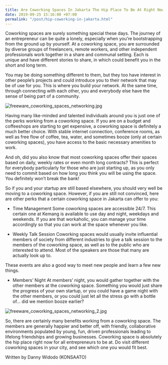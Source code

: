 ```yaml
---
title: Are Coworking Spaces In Jakarta The Hip Place To Be At Right Now?
date: 2019-09-25 15:16:00 +07:00
permalink: "/post/hip-coworking-in-jakarta.html"
---
```


Coworking spaces are surely something special these days. The journey of an entrepreneur can be quite a lonely, especially when you’re bootstrapping from the ground up by yourself. At a coworking space, you are surrounded by diverse groups of freelancers, remote workers, and other independent professionals work together in a share and communal setting. Each is unique and have different stories to share, in which could benefit you in the short and long term.

You may be doing something different to them, but they too have interest in other people’s projects and could introduce you to their network that may be of use for you. This is where you build your network. At the same time, through connecting with each other, you and everybody else have the sense of being part of a community.

![freeware_coworking_spaces_networking.jpg](/uploads/freeware_coworking_spaces_networking.jpg)

Having many like-minded and talented individuals around you is just one of the perks working from a coworking space.  If you are on a budget and coffeeshops are starting to get expensive, a coworking space is definitely a much better choice. With stable internet connection, conference rooms, as well as free flow of coffee, tea, water, and sometimes booze (only at certain coworking spaces), you have access to the basic necessary amenities to work.

And oh, did you also know that most coworking spaces offer their spaces based on daily, weekly rates or even month long contracts? This is perfect for everybody particularly for those who are just starting up, as you only need to commit based on how long you think you will be using the space. You definitely won’t break the bank!

So if you and your startup are still based elsewhere, you should very well be moving to a coworking space. However, if you are still not convinced, here are other perks that a certain coworking space in Jakarta can offer to you:

* Time Management
Some coworking spaces are accessible 24/7. This certain one at Kemang is available to use day and night, weekdays and weekends. If you are that workaholic, you can manage your time accordingly so that you can work at the space whenever you like.

* Weekly Talk Session
Coworking spaces would usually invite influential members of society from different industries to give a talk session to the members of the coworking space, as well as to the public who are interested to attend. Most of the speakers are those that many are actually look up to.

These events are also a good way to meet new people and learn a few new things.

* Members’ Night
At members’ night, you would gather together with the other members at the coworking space. Something you would just share the progress of your own startup, or you could have a game night with the other members, or you could just let all the stress go with a bottle of… did we mention booze earlier?

![freeware_coworking_spaces_networking_2.jpg](/uploads/freeware_coworking_spaces_networking_2.jpg)

So, there are certainly many benefits working from a coworking space. The members are generally happier and better off, with friendly, collaborative environments populated by young, fun, driven professionals leading to lifelong friendships and growing businesses. Coworking space is absolutely the hip place right now for all entrepreneurs to be at. Do visit different coworking spaces in your city, and see which one you would fit best.

Written by Danny Widodo (KONSAATO)